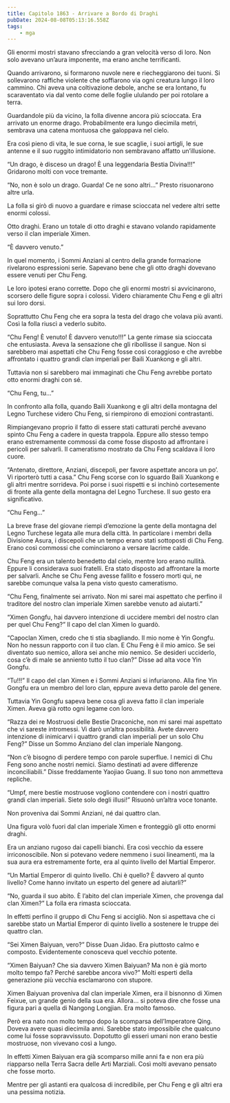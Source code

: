 ```yaml
---
title: Capitolo 1863 - Arrivare a Bordo di Draghi
pubDate: 2024-08-08T05:13:16.558Z
tags:
    - mga
---
```



Gli enormi mostri stavano sfrecciando a gran velocità verso di loro. Non solo avevano un’aura imponente, ma erano anche terrificanti.


Quando arrivarono, si formarono nuvole nere e riecheggiarono dei tuoni. Si sollevarono raffiche violente che soffiarono via ogni creatura lungo il loro cammino. Chi aveva una coltivazione debole, anche se era lontano, fu scaraventato via dal vento come delle foglie ululando per poi rotolare a terra.


Guardandole più da vicino, la folla divenne ancora più scioccata. Era arrivato un enorme drago. Probabilmente era lungo diecimila metri, sembrava una catena montuosa che galoppava nel cielo.


Era così pieno di vita, le sue corna, le sue scaglie, i suoi artigli, le sue antenne e il suo ruggito intimidatorio non sembravano affatto un’illusione.


“Un drago, è disceso un drago! È una leggendaria Bestia Divina!!!” Gridarono molti con voce tremante.


“No, non è solo un drago. Guarda! Ce ne sono altri…” Presto risuonarono altre urla.


La folla si girò di nuovo a guardare e rimase scioccata nel vedere altri sette enormi colossi.


Otto draghi. Erano un totale di otto draghi e stavano volando rapidamente verso il clan imperiale Ximen.

“È davvero venuto.”


In quel momento, i Sommi Anziani al centro della grande formazione rivelarono espressioni serie. Sapevano bene che gli otto draghi dovevano essere venuti per Chu Feng.


Le loro ipotesi erano corrette. Dopo che gli enormi mostri si avvicinarono, scorsero delle figure sopra i colossi. Videro chiaramente Chu Feng e gli altri sui loro dorsi.

Soprattutto Chu Feng che era sopra la testa del drago che volava più avanti. Così la folla riuscì a vederlo subito.


“Chu Feng! È venuto! È davvero venuto!!!” La gente rimase sia scioccata che entusiasta. Aveva la sensazione che gli ribollisse il sangue. Non si sarebbero mai aspettati che Chu Feng fosse così coraggioso e che avrebbe affrontato i quattro grandi clan imperiali per Baili Xuankong e gli altri.


Tuttavia non si sarebbero mai immaginati che Chu Feng avrebbe portato otto enormi draghi con sé.


“Chu Feng, tu…”


In confronto alla folla, quando Baili Xuankong e gli altri della montagna del Legno Turchese videro Chu Feng, si riempirono di emozioni contrastanti.


Rimpiangevano proprio il fatto di essere stati catturati perché avevano spinto Chu Feng a cadere in questa trappola. Eppure allo stesso tempo erano estremamente commossi da come fosse disposto ad affrontare i pericoli per salvarli. Il cameratismo mostrato da Chu Feng scaldava il loro cuore.


“Antenato, direttore, Anziani, discepoli, per favore aspettate ancora un po’. Vi riporterò tutti a casa.” Chu Feng scorse con lo sguardo Baili Xuankong e gli altri mentre sorrideva. Poi porse i suoi rispetti e si inchinò cortesemente di fronte alla gente della montagna del Legno Turchese. Il suo gesto era significativo.


“Chu Feng…”


La breve frase del giovane riempì d’emozione la gente della montagna del Legno Turchese legata alle mura della città. In particolare i membri della Divisione Asura, i discepoli che un tempo erano stati sottoposti di Chu Feng. Erano così commossi che cominciarono a versare lacrime calde.


Chu Feng era un talento benedetto dal cielo, mentre loro erano nullità. Eppure li considerava suoi fratelli. Era stato disposto ad affrontare la morte per salvarli. Anche se Chu Feng avesse fallito e fossero morti qui, ne sarebbe comunque valsa la pena visto questo cameratismo.

“Chu Feng, finalmente sei arrivato. Non mi sarei mai aspettato che perfino il traditore del nostro clan imperiale Ximen sarebbe venuto ad aiutarti.”


“Ximen Gongfu, hai davvero intenzione di uccidere membri del nostro clan per quel Chu Feng?” Il capo del clan Ximen lo guardò.

“Capoclan Ximen, credo che ti stia sbagliando. Il mio nome è Yin Gongfu. Non ho nessun rapporto con il tuo clan. E Chu Feng è il mio amico. Se sei diventato suo nemico, allora sei anche mio nemico. Se desideri ucciderlo, cosa c’è di male se anniento tutto il tuo clan?” Disse ad alta voce Yin Gongfu.


“Tu!!!” Il capo del clan Ximen e i Sommi Anziani si infuriarono. Alla fine Yin Gongfu era un membro del loro clan, eppure aveva detto parole del genere.


Tuttavia Yin Gongfu sapeva bene cosa gli aveva fatto il clan imperiale Ximen. Aveva già rotto ogni legame con loro.

“Razza dei re Mostruosi delle Bestie Draconiche, non mi sarei mai aspettato che vi sareste intromessi. Vi darò un’altra possibilità. Avete davvero intenzione di inimicarvi i quattro grandi clan imperiali per un solo Chu Feng?” Disse un Sommo Anziano del clan imperiale Nangong.


“Non c’è bisogno di perdere tempo con parole superflue. I nemici di Chu Feng sono anche nostri nemici. Siamo destinati ad avere differenze inconciliabili.” Disse freddamente Yaojiao Guang. Il suo tono non ammetteva repliche.


“Umpf, mere bestie mostruose vogliono contendere con i nostri quattro grandi clan imperiali. Siete solo degli illusi!” Risuonò un’altra voce tonante.


Non proveniva dai Sommi Anziani, né dai quattro clan.


Una figura volò fuori dal clan imperiale Ximen e fronteggiò gli otto enormi draghi.


Era un anziano rugoso dai capelli bianchi. Era così vecchio da essere irriconoscibile. Non si potevano vedere nemmeno i suoi lineamenti, ma la sua aura era estremamente forte, era al quinto livello del Martial Emperor.

“Un Martial Emperor di quinto livello. Chi è quello? È davvero al qunto livello? Come hanno invitato un esperto del genere ad aiutarli?”

“No, guarda il suo abito. È l’abito del clan imperiale Ximen, che provenga dal clan Ximen?” La folla era rimasta scioccata.

In effetti perfino il gruppo di Chu Feng si accigliò. Non si aspettava che ci sarebbe stato un Martial Emperor di quinto livello a sostenere le truppe dei quattro clan.

“Sei Ximen Baiyuan, vero?” Disse Duan Jidao. Era piuttosto calmo e composto. Evidentemente conosceva quel vecchio potente.

“Ximen Baiyuan? Che sia davvero Ximen Baiyuan? Ma non è già morto molto tempo fa? Perché sarebbe ancora vivo?” Molti esperti della generazione più vecchia esclamarono con stupore.


Ximen Baiyuan proveniva dal clan imperiale Ximen, era il bisnonno di Ximen Feixue, un grande genio della sua era. Allora… si poteva dire che fosse una figura pari a quella di Nangong Longjian. Era molto famoso.


Però era nato non molto tempo dopo la scomparsa dell’Imperatore Qing. Doveva avere quasi diecimila anni. Sarebbe stato impossibile che qualcuno come lui fosse sopravvissuto. Dopotutto gli esseri umani non erano bestie mostruose, non vivevano così a lungo.


In effetti Ximen Baiyuan era già scomparso mille anni fa e non era più riapparso nella Terra Sacra delle Arti Marziali. Così molti avevano pensato che fosse morto.


Mentre per gli astanti era qualcosa di incredibile, per Chu Feng e gli altri era una pessima notizia.





